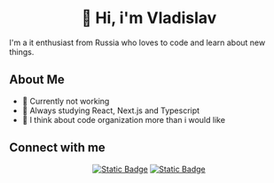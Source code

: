 <h1 align="center">👋 Hi, i'm Vladislav </h1>

<p>I'm a it enthusiast from Russia who loves to code and learn about new things.</p>

<h2>About Me</h2>

- 🔭 Currently not working 
- 🌱 Always studying React, Next.js and Typescript
- 🧠 I think about code organization more than i would like

<h2>Connect with me</h2>

 <div align="center">
  <a href="https://t.me/the_slenderik" target="_blank"><img alt="Static Badge" src="https://img.shields.io/badge/Channel-%2327A7E7?style=for-the-badge&&logo=telegram&logoColor=%23FFFFFF"></a>
  <a href="https://t.me/slenderik" target="_blank"><img alt="Static Badge" src="https://img.shields.io/badge/Profile-%2327A7E7?style=for-the-badge&&logo=telegram&logoColor=%23FFFFFF"></a>
</div>
